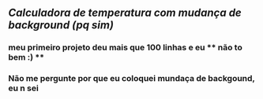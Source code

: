 
## *Calculadora de temperatura com mudança de background (pq sim)*
### meu primeiro projeto deu mais que 100 linhas e eu ** não to bem :) ** 
### Não me pergunte por que eu coloquei mundaça de backgound, eu n sei
